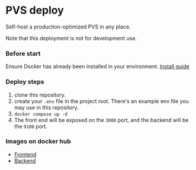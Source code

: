 # PVS deploy
Self-host a production-optimized PVS in any place.

Note that this deployment is not for development use.

### Before start

Ensure Docker has already been installed in your environment.
[Install guide](https://docs.docker.com/get-docker/)

### Deploy steps

1. clone this repository.
2. create your `.env` file in the project root. There's an example env file you may use in this repository.
3. `docker compose up -d`
4. The front end will be exposed on the `3000` port, and the backend will be the `9100` port.

### Images on docker hub

- [Frontend](https://hub.docker.com/r/xanonymous/pvs-frontend)
- [Backend](https://hub.docker.com/r/xanonymous/pvs-backend)

